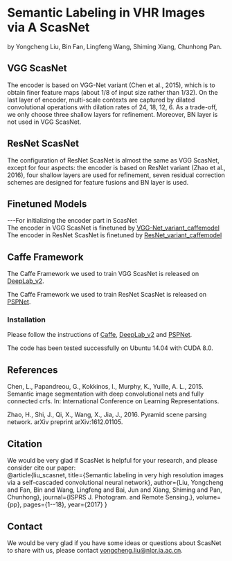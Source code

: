 Semantic Labeling in VHR Images via A ScasNet
===
by Yongcheng Liu, Bin Fan, Lingfeng Wang, Shiming Xiang, Chunhong Pan.  

## VGG ScasNet
The encoder is based on VGG-Net variant (Chen et al., 2015), which is to obtain finer feature maps (about 1/8 of input size rather than 1/32). On the last layer of encoder, multi-scale contexts are captured by dilated convolutional operations with dilation rates of 24, 18, 12, 6. As a trade-off, we only choose three shallow layers for refinement. Moreover, BN layer is not used in VGG ScasNet.    

## ResNet ScasNet
The configuration of ResNet ScasNet is almost the same as VGG ScasNet, except for four aspects: the encoder is based on ResNet variant (Zhao et al., 2016), four shallow layers are used for refinement, seven residual correction schemes are designed for feature fusions and BN layer is used.  

## Finetuned Models
---For initializing the encoder part in ScasNet    
The encoder in VGG ScasNet is finetuned by [VGG-Net_variant_caffemodel](http://liangchiehchen.com/projects/DeepLabv2_vgg.html)   
The encoder in ResNet ScasNet is finetuned by [ResNet_variant_caffemodel](https://drive.google.com/open?id=0BzaU285cX7TCNVhETE5vVUdMYk0)  

## Caffe Framework
The Caffe Framework we used to train VGG ScasNet is released on [DeepLab_v2](https://bitbucket.org/aquariusjay/deeplab-public-ver2).   

The Caffe Framework we used to train ResNet	ScasNet is released on [PSPNet](https://github.com/hszhao/PSPNet).      
### Installation
Please follow the instructions of [Caffe](https://github.com/BVLC/caffe), [DeepLab_v2](https://bitbucket.org/aquariusjay/deeplab-public-ver2) and [PSPNet](https://github.com/hszhao/PSPNet).  

The code has been tested successfully on Ubuntu 14.04 with CUDA 8.0.    

## References

Chen, L., Papandreou, G., Kokkinos, I., Murphy, K., Yuille, A. L., 2015. Semantic image segmentation with deep convolutional nets and fully connected crfs. In: International Conference on Learning Representations.
     
     
Zhao, H., Shi, J., Qi, X., Wang, X., Jia, J., 2016. Pyramid scene parsing network. arXiv preprint arXiv:1612.01105.

## Citation
We would be very glad if ScasNet is helpful for your research, and please consider cite our paper:   
@article{liu_scasnet,
  title={Semantic labeling in very high resolution images via a self-cascaded convolutional neural network},
  author={Liu, Yongcheng and Fan, Bin and Wang, Lingfeng and Bai, Jun and Xiang, Shiming and Pan, Chunhong},
  journal={ISPRS J. Photogram. and Remote Sensing.},
  volume={pp},
  pages={1--18},
  year={2017}
}

## Contact
We would be very glad if you have some ideas or questions about ScasNet to share with us, please contact <yongcheng.liu@nlpr.ia.ac.cn>.